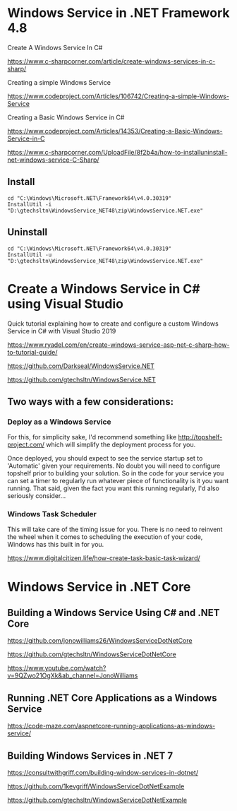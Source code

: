 # Windows Service in .NET Framework 4.8

Create A Windows Service In C#

https://www.c-sharpcorner.com/article/create-windows-services-in-c-sharp/

Creating a simple Windows Service

https://www.codeproject.com/Articles/106742/Creating-a-simple-Windows-Service

Creating a Basic Windows Service in C#

https://www.codeproject.com/Articles/14353/Creating-a-Basic-Windows-Service-in-C

https://www.c-sharpcorner.com/UploadFile/8f2b4a/how-to-installuninstall-net-windows-service-C-Sharp/

## Install
```
cd "C:\Windows\Microsoft.NET\Framework64\v4.0.30319"
InstallUtil -i "D:\gtechsltn\WindowsService_NET48\zip\WindowsService.NET.exe"
```

## Uninstall
```
cd "C:\Windows\Microsoft.NET\Framework64\v4.0.30319"
InstallUtil -u "D:\gtechsltn\WindowsService_NET48\zip\WindowsService.NET.exe"
```

# Create a Windows Service in C# using Visual Studio

Quick tutorial explaining how to create and configure a custom Windows Service in C# with Visual Studio 2019

https://www.ryadel.com/en/create-windows-service-asp-net-c-sharp-how-to-tutorial-guide/

https://github.com/Darkseal/WindowsService.NET

https://github.com/gtechsltn/WindowsService.NET

## Two ways with a few considerations:

### Deploy as a Windows Service

For this, for simplicity sake, I'd recommend something like http://topshelf-project.com/ which will simplify the deployment process for you.

Once deployed, you should expect to see the service startup set to 'Automatic' given your requirements. No doubt you will need to configure topshelf prior to building your solution. So in the code for your service you can set a timer to regularly run whatever piece of functionality is it you want running. That said, given the fact you want this running regularly, I'd also seriously consider...

### Windows Task Scheduler

This will take care of the timing issue for you. There is no need to reinvent the wheel when it comes to scheduling the execution of your code, Windows has this built in for you.

https://www.digitalcitizen.life/how-create-task-basic-task-wizard/

# Windows Service in .NET Core

## Building a Windows Service Using C# and .NET Core

https://github.com/jonowilliams26/WindowsServiceDotNetCore

https://github.com/gtechsltn/WindowsServiceDotNetCore

https://www.youtube.com/watch?v=9QZwo21OgXk&ab_channel=JonoWilliams

## Running .NET Core Applications as a Windows Service

https://code-maze.com/aspnetcore-running-applications-as-windows-service/

## Building Windows Services in .NET 7

https://consultwithgriff.com/building-window-services-in-dotnet/

https://github.com/1kevgriff/WindowsServiceDotNetExample

https://github.com/gtechsltn/WindowsServiceDotNetExample
